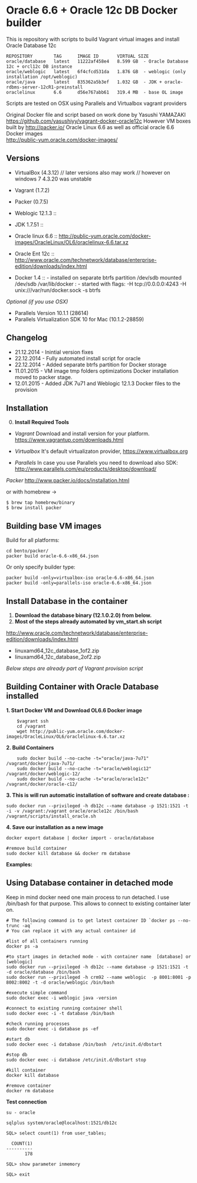 Oracle 6.6 + Oracle 12c DB Docker builder  
=============================================

This is repository with scripts to build Vagrant virtual images and install Oracle Database 12c

    REPOSITORY        TAG      IMAGE ID       VIRTUAL SIZE
    oracle/database   latest   11222af458e4   8.599 GB  - Oracle Database 12c + orcl12c DB instance
    oracle/weblogic   latest   6f4cfcd531da   1.876 GB  - weblogic (only installation /opt/weblogic)
    oracle/java       latest   835362a5b3ef   1.032 GB  - JDK + oracle-rdbms-server-12cR1-preinstall
    oraclelinux       6.6      d56e767abb61   319.4 MB  - base OL image

Scripts are tested on OSX using Parallels and Virtualbox vagrant providers

Original Docker file and script based on work done by Yasushi YAMAZAKI https://github.com/yasushiyy/vagrant-docker-oracle12c
However VM boxes built by http://packer.io/ Oracle Linux 6.6  as well as official oracle 6.6 Docker images  
http://public-yum.oracle.com/docker-images/

Versions
-------------------------------------------------

- VirtualBox (4.3.12)  // later versions also may work 
                       // however on windows 7 4.3.20 was unstable 
- Vagrant (1.7.2)
- Packer  (0.7.5)

- Weblogic  12.1.3  :: 
- JDK       1.7.51  :: 
- Oracle linux 6.6  :: http://public-yum.oracle.com/docker-images/OracleLinux/OL6/oraclelinux-6.6.tar.xz 
- Oracle Ent   12c  :: http://www.oracle.com/technetwork/database/enterprise-edition/downloads/index.html 
- Docker       1.4  :: - installed on separate btrfs partition /dev/sdb mounted /dev/sdb /var/lib/docker 
                     : - started with flags: -H tcp://0.0.0.0:4243 -H unix:///var/run/docker.sock -s btrfs

_Optional (if you use OSX)_

- Parallels Version 10.1.1 (28614)  
- Parallels Virtualization SDK 10 for Mac (10.1.2-28859)


Changelog
-------------------------------------------------
- 21.12.2014 - Inintial version fixes 
- 22.12.2014 - Fully automated install script for oracle 
- 22.12.2014 - Added separate btrfs partition for Docker storage
- 11.01.2015 - VM image tmp folders optimizations Docker installation moved to packer stage.
- 12.01.2015 - Added JDK 7u71 and Weblogic 12.1.3 Docker files to the provision 

Installation
-------------------------------------------------

0. __Install Required Tools__
    
- _Vagrant_
 Download and install version for your platform.
 https://www.vagrantup.com/downloads.html

- _Virtualbox_
 It's default virtualizaton provider, 
 https://www.virtualbox.org

- _Parallels_
 In case you use Parallels you need to download also SDK:
 http://www.parallels.com/eu/products/desktop/download/

_Packer_
 http://www.packer.io/docs/installation.html

or with homebrew ->

    $ brew tap homebrew/binary
    $ brew install packer


Building base VM images  
-------------------------------------------------
Build for all platforms: 

    cd bento/packer/
    packer build oracle-6.6-x86_64.json

Or only specify builder type:

    packer build -only=virtualbox-iso oracle-6.6-x86_64.json
    packer build -only=parallels-iso oracle-6.6-x86_64.json


Install Database in the container
-------------------------------------------------

1. __Download the database binary (12.1.0.2.0) from below.__  
2. __Most of the steps already automated by vm_start.sh script__

http://www.oracle.com/technetwork/database/enterprise-edition/downloads/index.html

* linuxamd64_12c_database_1of2.zip
* linuxamd64_12c_database_2of2.zip

_Below steps are already part of Vagrant provision script_

Building Container with Oracle Database installed
-------------------------------------------------

__1. Start Docker VM and Download OL6.6 Docker image__

```    
    $vagrant ssh
    cd /vagrant
    wget http://public-yum.oracle.com/docker-images/OracleLinux/OL6/oraclelinux-6.6.tar.xz
```

__2. Build Containers__

```    
    sudo docker build --no-cache -t="oracle/java-7u71" /vagrant/docker/java-7u71/
    sudo docker build --no-cache -t="oracle/weblogic12" /vagrant/docker/weblogic-12/
    sudo docker build --no-cache -t="oracle/oracle12c" /vagrant/docker/oracle-c12/
```

__3. This is will run automatic installation of software and create database :__

```
sudo docker run --privileged -h db12c --name database -p 1521:1521 -t -i -v /vagrant:/vagrant oracle/oracle12c /bin/bash /vagrant/scripts/install_oracle.sh
```

__4. Save our installation as a new image__
```
docker export database | docker import - oracle/database

#remove build container
sudo docker kill database && docker rm database
```

__Examples:__ 

Using Database container in detached mode
-------------------------------------------------

Keep in mind docker need one main process to run detached.
I use /bin/bash for that purpose. This allows to connect to existing container later on.

```
# The following command is to get latest container ID `docker ps --no-trunc -aq`
# You can replace it with any actual container id

#list of all containers running
docker ps -a

#to start images in detached mode - with container name  [database] or [weblogic]
sudo docker run --privileged -h db12c --name database -p 1521:1521 -t -d oracle/database /bin/bash
sudo docker run --privileged -h crm92 --name weblogic  -p 8001:8001 -p 8002:8002 -t -d oracle/weblogic /bin/bash

#execute simple command
sudo docker exec -i weblogic java -version

#connect to existing running container shell
sudo docker exec -i -t database /bin/bash

#check running processes
sudo docker exec -i database ps -ef

#start db
sudo docker exec -i database /bin/bash  /etc/init.d/dbstart

#stop db
sudo docker exec -i database /etc/init.d/dbstart stop

#kill container
docker kill database

#remove container
docker rm database

```

__Test connection__
```
su - oracle

sqlplus system/oracle@localhost:1521/db12c

SQL> select count(1) from user_tables;

  COUNT(1)
----------
       178

SQL> show parameter inmemory

SQL> exit
```
